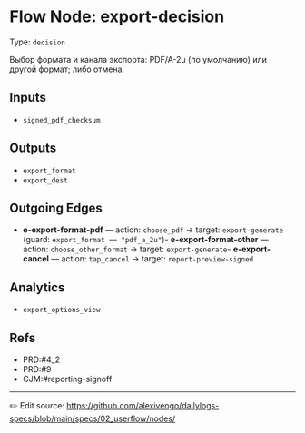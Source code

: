 # Flow Node: export-decision

Type: `decision`

Выбор формата и канала экспорта: PDF/A-2u (по умолчанию) или другой формат; либо отмена.

## Inputs
- `signed_pdf_checksum`

## Outputs
- `export_format`
- `export_dest`

## Outgoing Edges
- **e-export-format-pdf** — action: `choose_pdf` → target: `export-generate` (guard: `export_format == "pdf_a_2u"`)- **e-export-format-other** — action: `choose_other_format` → target: `export-generate`- **e-export-cancel** — action: `tap_cancel` → target: `report-preview-signed`

## Analytics
- `export_options_view`

## Refs
- PRD:#4_2
- PRD:#9
- CJM:#reporting-signoff

---
✏️ Edit source: https://github.com/alexivengo/dailylogs-specs/blob/main/specs/02_userflow/nodes/